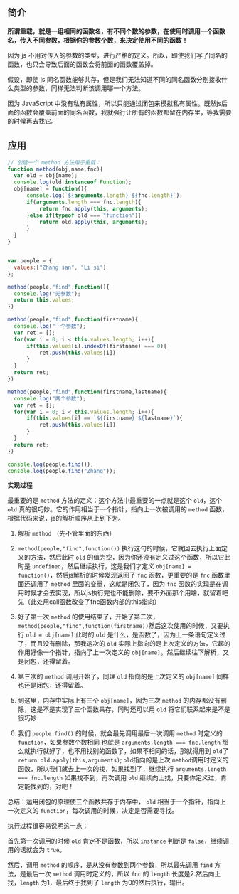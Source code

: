 ## 简介

**所谓重载，就是一组相同的函数名，有不同个数的参数，在使用时调用一个函数名，传入不同参数，根据你的参数个数，来决定使用不同的函数！**

因为 js 不用对传入的参数的类型，进行严格的定义。所以，即使我们写了同名的函数，也只会导致后面的函数会将前面的函数覆盖掉。

假设，即使 js 同名函数能够共存，但是我们无法知道不同的同名函数分别接收什么类型的参数，同样无法判断该调用哪一个方法。

因为 JavaScript 中没有私有属性，所以只能通过闭包来模拟私有属性。既然js后面的函数会覆盖前面的同名函数，我就强行让所有的函数都留在内存里，等我需要的时候再去找它。


## 应用

```javaScript
// 创建一个 method 方法用于重载：
function method(obj,name,fnc){
  var old = obj[name];
  console.log(old instanceof Function);
  obj[name] = function(){
      console.log(`${arguments.length} ${fnc.length}`);
      if(arguments.length === fnc.length){
          return fnc.apply(this, arguments);
      }else if(typeof old === "function"){
          return old.apply(this, arguments);
      }
  }
}


var people = {
  values:["Zhang san", "Li si"]
};

method(people,"find",function(){
  console.log("无参数");
  return this.values;
})

method(people,"find",function(firstname){
  console.log("一个参数");
  var ret = [];
  for(var i = 0; i < this.values.length; i++){
      if(this.values[i].indexOf(firstname) === 0){
          ret.push(this.values[i])
      }
  }
  return ret;
})

method(people,"find",function(firstname,lastname){
  console.log("两个参数");
  var ret = [];
  for(var i = 0; i < this.values.length; i++){
      if(this.values[i] == `${firstname} ${lastname}`){
          ret.push(this.values[i])
      }
  }
  return ret;
})

console.log(people.find());
console.log(people.find("Zhang"));

```

**实现过程**

最重要的是 ``` method ``` 方法的定义：这个方法中最重要的一点就是这个 ``` old ```，这个 ``` old ``` 真的很巧妙。它的作用相当于一个指针，指向上一次被调用的 ``` method ``` 函数，根据代码来说，js的解析顺序从上到下为。

1.  解析 ``` method ``` （先不管里面的东西）

2.  ``` method(people,"find",function()) ``` 执行这句的时候，它就回去执行上面定义的方法，然后此时 ``` old ``` 的值为空，因为你还没有定义过这个函数，所以它此时是 ``` undefined ```，然后继续执行，这是我们才定义 ``` obj[name] = function() ```，然后js解析的时候发现返回了 ``` fnc ``` 函数，更重要的是 ``` fnc ``` 函数里面还调用了 ``` method ``` 里面的变量，这就是闭包了，因为 ``` fnc ``` 函数的实现是在调用时候才会去实现，所以js执行完也不能删除，要不外面那个用啥，就留着吧先（此处用call函数改变了fnc函数内部的this指向）

3.  好了第一次 ``` method ``` 的使用结束了，开始了第二次，``` method(people,"find",function(firstname)) ```然后这次使用的时候，又要执行 ``` old = obj[name] ``` 此时的 ``` old ``` 是什么，是函数了，因为上一条语句定义过了，而且没有删除，那我这次的 ``` old ``` 实际上指向的是上次定义的方法，它起的作用好像一个指针，指向了上一次定义的 ``` obj[name] ```。然后继续往下解析，又是闭包，还得留着。

4.  第三次的 ``` method ``` 调用开始了，同理 ``` old ``` 指向的是上次定义的 ``` obj[name] ``` 同样也还是闭包，还得留着。

5.  到这里，内存中实际上有三个 ``` obj[name] ```，因为三次 ``` method ``` 的内存都没有删除，这是不是实现了三个函数共存，同时还可以用 ``` old ``` 将它们联系起来是不是很巧妙

6.  我们 ``` people.find() ``` 的时候，就会最先调用最后一次调用 ``` method ``` 时定义的 ``` function ```，如果参数个数相同 也就是 ``` arguments.length === fnc.length ``` 那么就执行就好了，也不用找别的函数了，如果不相同的话，那就得用到 ``` old ```了 ``` return old.apply(this,arguments) ```; ``` old ```指向的是上次 ``` method ```调用时定义的函数，所以我们就去上一次的找，如果找到了，继续执行 ``` arguments.length === fnc.length ``` 如果找不到，再次调用 ``` old ``` 继续向上找，只要你定义过，肯定能找到的，对吧！

总结：运用闭包的原理使三个函数共存于内存中， ``` old ``` 相当于一个指针，指向上一次定义的 ``` function ```，每次调用的时候，决定是否需要寻找。

执行过程很容易说明这一点：

首先第一次调用的时候 ``` old ``` 肯定不是函数，所以 ``` instance ``` 判断是 ``` false ```，继续调用的话就会为 ``` true ```。

然后，调用 ``` method ``` 的顺序，是从没有参数到两个参数，所以最先调用 ``` find ``` 方法，是最后一次 ``` method ``` 调用时定义的，所以 ``` fnc ``` 的 ``` length ``` 长度是2.然后向上找，``` length ``` 为1，最后终于找到了 ``` length ``` 为0的然后执行，输出。

